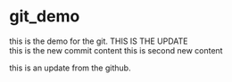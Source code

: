 # git_demo
this is the demo for the git.
THIS IS THE UPDATE   
this is the new commit content 
this is second new content      

this is an update from the github.
